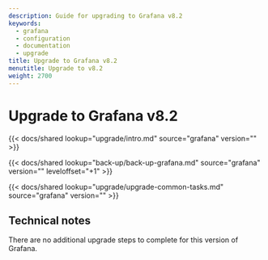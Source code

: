 ```yaml
---
description: Guide for upgrading to Grafana v8.2
keywords:
  - grafana
  - configuration
  - documentation
  - upgrade
title: Upgrade to Grafana v8.2
menutitle: Upgrade to v8.2
weight: 2700
---
```


# Upgrade to Grafana v8.2

{{< docs/shared lookup="upgrade/intro.md" source="grafana" version="<GRAFANA VERSION>" >}}

{{< docs/shared lookup="back-up/back-up-grafana.md" source="grafana" version="<GRAFANA VERSION>" leveloffset="+1" >}}

{{< docs/shared lookup="upgrade/upgrade-common-tasks.md" source="grafana" version="<GRAFANA VERSION>" >}}

## Technical notes

There are no additional upgrade steps to complete for this version of Grafana.
